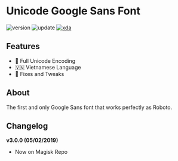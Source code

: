 # Unicode Google Sans Font

![version](https://img.shields.io/badge/Version-3.0.0-brightgreen.svg) 
![update](https://img.shields.io/badge/Update-Feb_5,_2019-blue.svg) 
[![xda](https://img.shields.io/badge/XDA-Thread-orange.svg)](https://forum.xda-developers.com/apps/magisk/font-headline-fonts-nongthaihoang-t3886349) 

## Features
- 🔣 Full Unicode Encoding
- 🇻🇳 Vietnamese Language
- 🔧 Fixes and Tweaks

## About
The first and only Google Sans font that works perfectly as Roboto.

## Changelog
**v3.0.0 (05/02/2019)**
- Now on Magisk Repo
